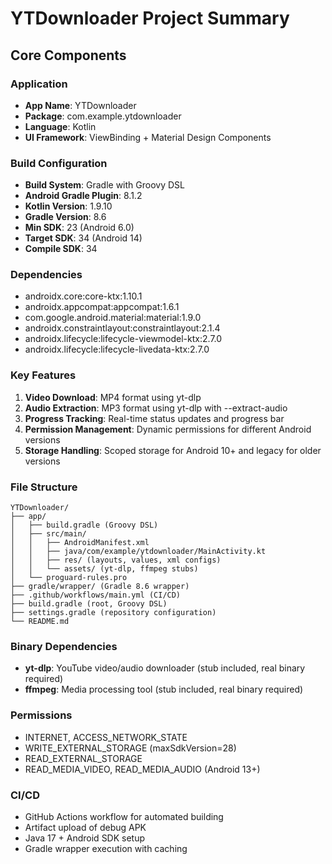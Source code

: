 # YTDownloader Project Summary

## Core Components

### Application
- **App Name**: YTDownloader
- **Package**: com.example.ytdownloader
- **Language**: Kotlin
- **UI Framework**: ViewBinding + Material Design Components

### Build Configuration
- **Build System**: Gradle with Groovy DSL
- **Android Gradle Plugin**: 8.1.2
- **Kotlin Version**: 1.9.10
- **Gradle Version**: 8.6
- **Min SDK**: 23 (Android 6.0)
- **Target SDK**: 34 (Android 14)
- **Compile SDK**: 34

### Dependencies
- androidx.core:core-ktx:1.10.1
- androidx.appcompat:appcompat:1.6.1
- com.google.android.material:material:1.9.0
- androidx.constraintlayout:constraintlayout:2.1.4
- androidx.lifecycle:lifecycle-viewmodel-ktx:2.7.0
- androidx.lifecycle:lifecycle-livedata-ktx:2.7.0

### Key Features
1. **Video Download**: MP4 format using yt-dlp
2. **Audio Extraction**: MP3 format using yt-dlp with --extract-audio
3. **Progress Tracking**: Real-time status updates and progress bar
4. **Permission Management**: Dynamic permissions for different Android versions
5. **Storage Handling**: Scoped storage for Android 10+ and legacy for older versions

### File Structure
```
YTDownloader/
├── app/
│   ├── build.gradle (Groovy DSL)
│   ├── src/main/
│   │   ├── AndroidManifest.xml
│   │   ├── java/com/example/ytdownloader/MainActivity.kt
│   │   ├── res/ (layouts, values, xml configs)
│   │   └── assets/ (yt-dlp, ffmpeg stubs)
│   └── proguard-rules.pro
├── gradle/wrapper/ (Gradle 8.6 wrapper)
├── .github/workflows/main.yml (CI/CD)
├── build.gradle (root, Groovy DSL)
├── settings.gradle (repository configuration)
└── README.md
```

### Binary Dependencies
- **yt-dlp**: YouTube video/audio downloader (stub included, real binary required)
- **ffmpeg**: Media processing tool (stub included, real binary required)

### Permissions
- INTERNET, ACCESS_NETWORK_STATE
- WRITE_EXTERNAL_STORAGE (maxSdkVersion=28)
- READ_EXTERNAL_STORAGE
- READ_MEDIA_VIDEO, READ_MEDIA_AUDIO (Android 13+)

### CI/CD
- GitHub Actions workflow for automated building
- Artifact upload of debug APK
- Java 17 + Android SDK setup
- Gradle wrapper execution with caching